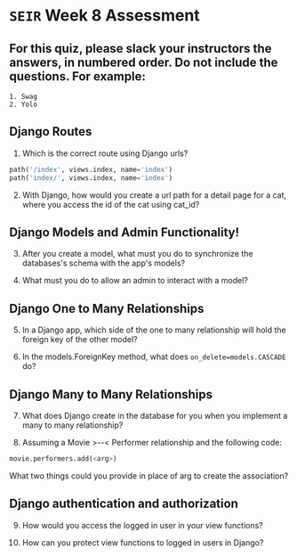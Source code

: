 # `SEIR` Week 8 Assessment
## For this quiz, please slack your instructors the answers, in numbered order. Do not include the questions. For example:
    1. Swag
    2. Yolo
## Django Routes
1. Which is the correct route using Django urls?
``` python
path('/index', views.index, name='index')
path('index/', views.index, name='index')
```

2. With Django, how would you create a url path for a detail page for a cat, where you access the id of the cat using cat_id?


## Django Models and Admin Functionality!
3. After you create a model, what must you do to synchronize the databases's schema with the app's models?

4. What must you do to allow an admin to interact with a model?

## Django One to Many Relationships 
5. In a Django app, which side of the one to many relationship will hold the foreign key of the other model?

6. In the models.ForeignKey method, what does ```on_delete=models.CASCADE``` do?

## Django Many to Many Relationships
7. What does Django create in the database for you when you implement a many to many relationship?

8. Assuming a Movie >--< Performer relationship and the following code:
```python
movie.performers.add(<arg>)
```
What two things could you provide in place of arg to create the association?

## Django authentication and authorization
9. How would you access the logged in user in your view functions?

10. How can you protect view functions to logged in users in Django?
